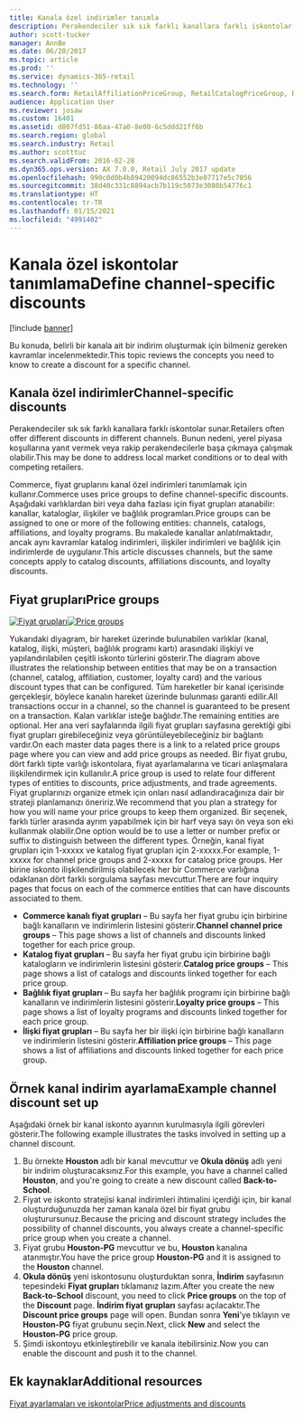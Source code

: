 ```yaml
---
title: Kanala özel indirimler tanımla
description: Perakendeciler sık sık farklı kanallara farklı iskontolar uygular. Bu konuda, belirli bir kanala ait bir indirim oluşturmak için bilmeniz gereken kavramlar incelenmektedir.
author: scott-tucker
manager: AnnBe
ms.date: 06/20/2017
ms.topic: article
ms.prod: ''
ms.service: dynamics-365-retail
ms.technology: ''
ms.search.form: RetailAffiliationPriceGroup, RetailCatalogPriceGroup, RetailChannelPriceGroup, RetailDiscountPriceGroup, RetailDiscountPricingWorkspace, RetailPeriodicDiscount, RetailStoreItemPriceList, RetailStoreTable
audience: Application User
ms.reviewer: josaw
ms.custom: 16401
ms.assetid: d807fd51-86aa-47a0-8e00-6c5ddd21ff6b
ms.search.region: global
ms.search.industry: Retail
ms.author: scotttuc
ms.search.validFrom: 2016-02-28
ms.dyn365.ops.version: AX 7.0.0, Retail July 2017 update
ms.openlocfilehash: 990c0d0b4b89420094dc86552b3e07717e5c7056
ms.sourcegitcommit: 38d40c331c8894acb7b119c5073e3088b54776c1
ms.translationtype: HT
ms.contentlocale: tr-TR
ms.lasthandoff: 01/15/2021
ms.locfileid: "4991402"
---
```

# <a name="define-channel-specific-discounts"></a><span data-ttu-id="5d7fc-104">Kanala özel iskontolar tanımlama</span><span class="sxs-lookup"><span data-stu-id="5d7fc-104">Define channel-specific discounts</span></span>

[!include [banner](includes/banner.md)]

<span data-ttu-id="5d7fc-105">Bu konuda, belirli bir kanala ait bir indirim oluşturmak için bilmeniz gereken kavramlar incelenmektedir.</span><span class="sxs-lookup"><span data-stu-id="5d7fc-105">This topic reviews the concepts you need to know to create a discount for a specific channel.</span></span>

## <a name="channel-specific-discounts"></a><span data-ttu-id="5d7fc-106">Kanala özel indirimler</span><span class="sxs-lookup"><span data-stu-id="5d7fc-106">Channel-specific discounts</span></span>

<span data-ttu-id="5d7fc-107">Perakendeciler sık sık farklı kanallara farklı iskontolar sunar.</span><span class="sxs-lookup"><span data-stu-id="5d7fc-107">Retailers often offer different discounts in different channels.</span></span> <span data-ttu-id="5d7fc-108">Bunun nedeni, yerel piyasa koşullarına yanıt vermek veya rakip perakendecilerle başa çıkmaya çalışmak olabilir.</span><span class="sxs-lookup"><span data-stu-id="5d7fc-108">This may be done to address local market conditions or to deal with competing retailers.</span></span>

<span data-ttu-id="5d7fc-109">Commerce, fiyat gruplarını kanal özel indirimleri tanımlamak için kullanır.</span><span class="sxs-lookup"><span data-stu-id="5d7fc-109">Commerce uses price groups to define channel-specific discounts.</span></span> <span data-ttu-id="5d7fc-110">Aşağıdaki varlıklardan biri veya daha fazlası için fiyat grupları atanabilir: kanallar, kataloglar, ilişkiler ve bağlılık programları.</span><span class="sxs-lookup"><span data-stu-id="5d7fc-110">Price groups can be assigned to one or more of the following entities: channels, catalogs, affiliations, and loyalty programs.</span></span> <span data-ttu-id="5d7fc-111">Bu makalede kanallar anlatılmaktadır, ancak aynı kavramlar katalog indirimleri, ilişkiler indirimleri ve bağlılık için indirimlerde de uygulanır.</span><span class="sxs-lookup"><span data-stu-id="5d7fc-111">This article discusses channels, but the same concepts apply to catalog discounts, affiliations discounts, and loyalty discounts.</span></span>

## <a name="price-groups"></a><span data-ttu-id="5d7fc-112">Fiyat grupları</span><span class="sxs-lookup"><span data-stu-id="5d7fc-112">Price groups</span></span>

<span data-ttu-id="5d7fc-113">[![Fiyat grupları](./media/price-groups-1024x608.png)](./media/price-groups.png)</span><span class="sxs-lookup"><span data-stu-id="5d7fc-113">[![Price groups](./media/price-groups-1024x608.png)](./media/price-groups.png)</span></span>

<span data-ttu-id="5d7fc-114">Yukarıdaki diyagram, bir hareket üzerinde bulunabilen varlıklar (kanal, katalog, ilişki, müşteri, bağlılık programı kartı) arasındaki ilişkiyi ve yapılandırılabilen çeşitli iskonto türlerini gösterir.</span><span class="sxs-lookup"><span data-stu-id="5d7fc-114">The diagram above illustrates the relationship between entities that may be on a transaction (channel, catalog, affiliation, customer, loyalty card) and the various discount types that can be configured.</span></span> <span data-ttu-id="5d7fc-115">Tüm hareketler bir kanal içerisinde gerçekleşir, böylece kanalın hareket üzerinde bulunması garanti edilir.</span><span class="sxs-lookup"><span data-stu-id="5d7fc-115">All transactions occur in a channel, so the channel is guaranteed to be present on a transaction.</span></span> <span data-ttu-id="5d7fc-116">Kalan varlıklar isteğe bağlıdır.</span><span class="sxs-lookup"><span data-stu-id="5d7fc-116">The remaining entities are optional.</span></span> <span data-ttu-id="5d7fc-117">Her ana veri sayfalarında ilgili fiyat grupları sayfasına gerektiği gibi fiyat grupları girebileceğiniz veya görüntüleyebileceğiniz bir bağlantı vardır.</span><span class="sxs-lookup"><span data-stu-id="5d7fc-117">On each master data pages there is a link to a related price groups page where you can view and add price groups as needed.</span></span> <span data-ttu-id="5d7fc-118">Bir fiyat grubu, dört farklı tipte varlığı iskontolara, fiyat ayarlamalarına ve ticari anlaşmalara ilişkilendirmek için kullanılır.</span><span class="sxs-lookup"><span data-stu-id="5d7fc-118">A price group is used to relate four different types of entities to discounts, price adjustments, and trade agreements.</span></span> <span data-ttu-id="5d7fc-119">Fiyat gruplarınızı organize etmek için onları nasıl adlandıracağınıza dair bir strateji planlamanızı öneririz.</span><span class="sxs-lookup"><span data-stu-id="5d7fc-119">We recommend that you plan a strategy for how you will name your price groups to keep them organized.</span></span> <span data-ttu-id="5d7fc-120">Bir seçenek, farklı türler arasında ayrım yapabilmek için bir harf veya sayı ön veya son eki kullanmak olabilir.</span><span class="sxs-lookup"><span data-stu-id="5d7fc-120">One option would be to use a letter or number prefix or suffix to distinguish between the different types.</span></span> <span data-ttu-id="5d7fc-121">Örneğin, kanal fiyat grupları için 1-xxxxx ve katalog fiyat grupları için 2-xxxxx.</span><span class="sxs-lookup"><span data-stu-id="5d7fc-121">For example, 1-xxxxx for channel price groups and 2-xxxxx for catalog price groups.</span></span> <span data-ttu-id="5d7fc-122">Her birine iskonto ilişkilendirilmiş olabilecek her bir Commerce varlığına odaklanan dört farklı sorgulama sayfası mevcuttur.</span><span class="sxs-lookup"><span data-stu-id="5d7fc-122">There are four inquiry pages that focus on each of the commerce entities that can have discounts associated to them.</span></span>

- <span data-ttu-id="5d7fc-123">**Commerce kanalı fiyat grupları** – Bu sayfa her fiyat grubu için birbirine bağlı kanalların ve indirimlerin listesini gösterir.</span><span class="sxs-lookup"><span data-stu-id="5d7fc-123">**Channel channel price groups** – This page shows a list of channels and discounts linked together for each price group.</span></span>
- <span data-ttu-id="5d7fc-124">**Katalog fiyat grupları** – Bu sayfa her fiyat grubu için birbirine bağlı katalogların ve indirimlerin listesini gösterir.</span><span class="sxs-lookup"><span data-stu-id="5d7fc-124">**Catalog price groups** – This page shows a list of catalogs and discounts linked together for each price group.</span></span>
- <span data-ttu-id="5d7fc-125">**Bağlılık fiyat grupları** – Bu sayfa her bağlılık programı için birbirine bağlı kanalların ve indirimlerin listesini gösterir.</span><span class="sxs-lookup"><span data-stu-id="5d7fc-125">**Loyalty price groups** – This page shows a list of loyalty programs and discounts linked together for each price group.</span></span>
- <span data-ttu-id="5d7fc-126">**İlişki fiyat grupları** – Bu sayfa her bir ilişki için birbirine bağlı kanalların ve indirimlerin listesini gösterir.</span><span class="sxs-lookup"><span data-stu-id="5d7fc-126">**Affiliation price groups** – This page shows a list of affiliations and discounts linked together for each price group.</span></span>

## <a name="example-channel-discount-set-up"></a><span data-ttu-id="5d7fc-127">Örnek kanal indirim ayarlama</span><span class="sxs-lookup"><span data-stu-id="5d7fc-127">Example channel discount set up</span></span>

<span data-ttu-id="5d7fc-128">Aşağıdaki örnek bir kanal iskonto ayarının kurulmasıyla ilgili görevleri gösterir.</span><span class="sxs-lookup"><span data-stu-id="5d7fc-128">The following example illustrates the tasks involved in setting up a channel discount.</span></span>

1. <span data-ttu-id="5d7fc-129">Bu örnekte **Houston** adlı bir kanal mevcuttur ve **Okula dönüş** adlı yeni bir indirim oluşturacaksınız.</span><span class="sxs-lookup"><span data-stu-id="5d7fc-129">For this example, you have a channel called **Houston**, and you're going to create a new discount called **Back-to-School**.</span></span>
2. <span data-ttu-id="5d7fc-130">Fiyat ve iskonto stratejisi kanal indirimleri ihtimalini içerdiği için, bir kanal oluşturduğunuzda her zaman kanala özel bir fiyat grubu oluşturursunuz.</span><span class="sxs-lookup"><span data-stu-id="5d7fc-130">Because the pricing and discount strategy includes the possibility of channel discounts, you always create a channel-specific price group when you create a channel.</span></span>
3. <span data-ttu-id="5d7fc-131">Fiyat grubu **Houston-PG** mevcuttur ve bu, **Houston** kanalına atanmıştır.</span><span class="sxs-lookup"><span data-stu-id="5d7fc-131">You have the price group **Houston-PG** and it is assigned to the **Houston** channel.</span></span>
4. <span data-ttu-id="5d7fc-132">**Okula dönüş** yeni iskontosunu oluşturduktan sonra, **İndirim** sayfasının tepesindeki **Fiyat grupları** tıklamanız lazım.</span><span class="sxs-lookup"><span data-stu-id="5d7fc-132">After you create the new **Back-to-School** discount, you need to click **Price groups** on the top of the **Discount** page.</span></span> <span data-ttu-id="5d7fc-133">**İndirim fiyat grupları** sayfası açılacaktır.</span><span class="sxs-lookup"><span data-stu-id="5d7fc-133">The **Discount price groups** page will open.</span></span> <span data-ttu-id="5d7fc-134">Bundan sonra **Yeni**'ye tıklayın ve **Houston-PG** fiyat grubunu seçin.</span><span class="sxs-lookup"><span data-stu-id="5d7fc-134">Next, click **New** and select the **Houston-PG** price group.</span></span>
5. <span data-ttu-id="5d7fc-135">Şimdi iskontoyu etkinleştirebilir ve kanala itebilirsiniz.</span><span class="sxs-lookup"><span data-stu-id="5d7fc-135">Now you can enable the discount and push it to the channel.</span></span>

## <a name="additional-resources"></a><span data-ttu-id="5d7fc-136">Ek kaynaklar</span><span class="sxs-lookup"><span data-stu-id="5d7fc-136">Additional resources</span></span>

[<span data-ttu-id="5d7fc-137">Fiyat ayarlamaları ve iskontolar</span><span class="sxs-lookup"><span data-stu-id="5d7fc-137">Price adjustments and discounts</span></span>](price-adjustments-discounts.md)
